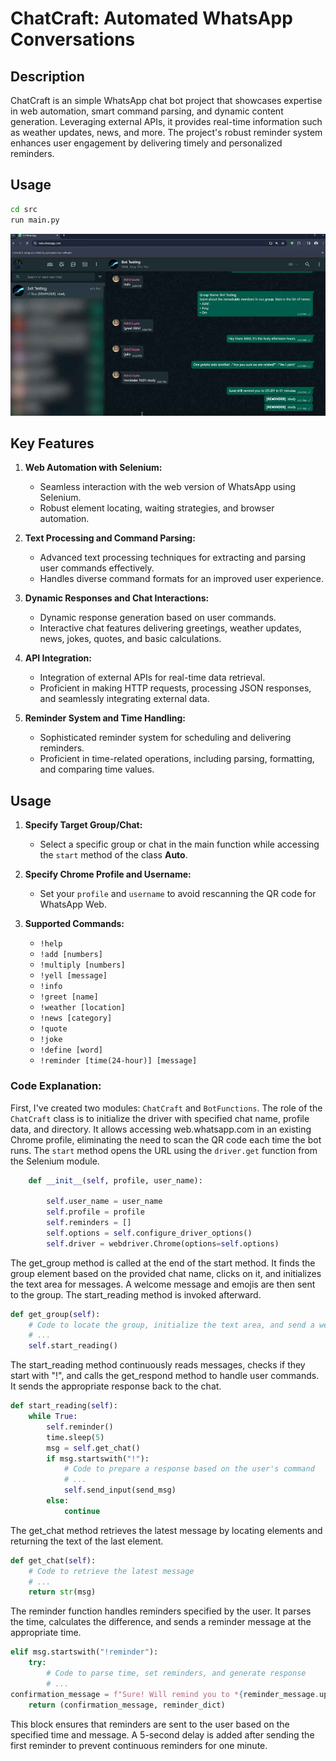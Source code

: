 # ChatCraft: Automated WhatsApp Conversations



## Description
ChatCraft is an simple WhatsApp chat bot project that showcases expertise in web automation, smart command parsing, and dynamic content generation. Leveraging external APIs, it provides real-time information such as weather updates, news, and more. The project's robust reminder system enhances user engagement by delivering timely and personalized reminders.

## Usage
```bash
cd src
run main.py
```
![Screenshot of ChatCraft bot](Untitled.jpg)

## Key Features
1. **Web Automation with Selenium:**
    - Seamless interaction with the web version of WhatsApp using Selenium.
    - Robust element locating, waiting strategies, and browser automation.

2. **Text Processing and Command Parsing:**
    - Advanced text processing techniques for extracting and parsing user commands effectively.
    - Handles diverse command formats for an improved user experience.

3. **Dynamic Responses and Chat Interactions:**
    - Dynamic response generation based on user commands.
    - Interactive chat features delivering greetings, weather updates, news, jokes, quotes, and basic calculations.

4. **API Integration:**
    - Integration of external APIs for real-time data retrieval.
    - Proficient in making HTTP requests, processing JSON responses, and seamlessly integrating external data.

5. **Reminder System and Time Handling:**
    - Sophisticated reminder system for scheduling and delivering reminders.
    - Proficient in time-related operations, including parsing, formatting, and comparing time values.

## Usage
1. **Specify Target Group/Chat:**
    - Select a specific group or chat in the main function while accessing the `start` method of the class **Auto**.

2. **Specify Chrome Profile and Username:**
    - Set your `profile` and `username` to avoid rescanning the QR code for WhatsApp Web.

3. **Supported Commands:**
    - `!help`
    - `!add [numbers]`
    - `!multiply [numbers]`
    - `!yell [message]`
    - `!info`
    - `!greet [name]`
    - `!weather [location]`
    - `!news [category]`
    - `!quote`
    - `!joke`
    - `!define [word]`
    - `!reminder [time(24-hour)] [message]`

### Code Explanation:

First, I've created two modules: `ChatCraft` and `BotFunctions`. The role of the `ChatCraft` class is to initialize the driver with specified chat name, profile data, and directory. It allows accessing web.whatsapp.com in an existing Chrome profile, eliminating the need to scan the QR code each time the bot runs. The `start` method opens the URL using the `driver.get` function from the Selenium module.

```python
    def __init__(self, profile, user_name):

        self.user_name = user_name
        self.profile = profile
        self.reminders = []
        self.options = self.configure_driver_options()
        self.driver = webdriver.Chrome(options=self.options)
```

The get_group method is called at the end of the start method. It finds the group element based on the provided chat name, clicks on it, and initializes the text area for messages. A welcome message and emojis are then sent to the group. The start_reading method is invoked afterward.

```python
def get_group(self):
    # Code to locate the group, initialize the text area, and send a welcome message
    # ...
    self.start_reading()
```

The start_reading method continuously reads messages, checks if they start with "!", and calls the get_respond method to handle user commands. It sends the appropriate response back to the chat.
```python
def start_reading(self):
    while True:
        self.reminder()
        time.sleep(5)
        msg = self.get_chat()
        if msg.startswith("!"):
            # Code to prepare a response based on the user's command
            # ...
            self.send_input(send_msg)
        else:
            continue
```

The get_chat method retrieves the latest message by locating elements and returning the text of the last element.
```python
def get_chat(self):
    # Code to retrieve the latest message
    # ...
    return str(msg)
```

The reminder function handles reminders specified by the user. It parses the time, calculates the difference, and sends a reminder message at the appropriate time.
```python
elif msg.startswith("!reminder"):
    try:
        # Code to parse time, set reminders, and generate response
        # ...
confirmation_message = f"Sure! Will remind you to *{reminder_message.upper()}* in {remind_in_message}"
    return (confirmation_message, reminder_dict)

```
This block ensures that reminders are sent to the user based on the specified time and message. A 5-second delay is added after sending the first reminder to prevent continuous reminders for one minute.
